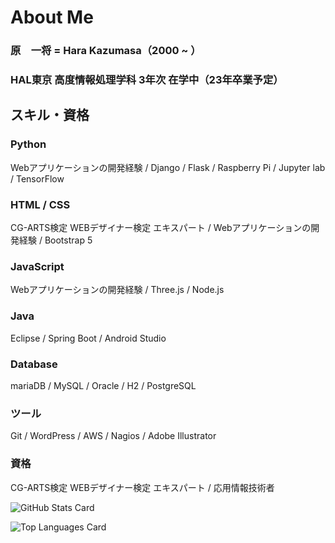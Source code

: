 # About Me

### 原　一将 = Hara Kazumasa（2000 ~ ）

### HAL東京 高度情報処理学科 3年次 在学中（23年卒業予定）

## スキル・資格

### Python

Webアプリケーションの開発経験 / Django / Flask / Raspberry Pi / Jupyter lab / TensorFlow

### HTML / CSS

CG-ARTS検定 WEBデザイナー検定 エキスパート / Webアプリケーションの開発経験 / Bootstrap 5

### JavaScript

Webアプリケーションの開発経験 / Three.js / Node.js

### Java

Eclipse / Spring Boot / Android Studio

### Database

mariaDB / MySQL / Oracle / H2 / PostgreSQL

### ツール

Git / WordPress / AWS / Nagios / Adobe Illustrator

### 資格

CG-ARTS検定 WEBデザイナー検定 エキスパート / 応用情報技術者

![GitHub Stats Card](https://github-readme-stats.vercel.app/api?username=Kazumasa1)
<!-- ![GitHub Extra Pins](https://github-readme-stats.vercel.app/api/pin/?username=zizi4n5&repo=homebridge-switchbot-for-mac) -->
![Top Languages Card](https://github-readme-stats.vercel.app/api/top-langs/?username=Kazumasa1)
<!-- ![Top Languages Card (Compact layout)](https://github-readme-stats.vercel.app/api/top-langs/?username=zizi4n5&layout=compact) -->
